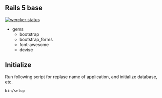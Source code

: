 ## Rails 5 base

[![wercker status](https://app.wercker.com/status/d79ba8b9f4249a9935100dd30720726a/s "wercker status")](https://app.wercker.com/project/bykey/d79ba8b9f4249a9935100dd30720726a)

- gems
  - bootstrap
  - bootstrap_forms
  - font-awesome
  - devise

## Initialize

Run following script for replase name of application, and initialize database, etc.

```
bin/setup
```
